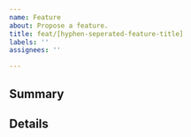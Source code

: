 ```yaml
---
name: Feature
about: Propose a feature.
title: feat/[hyphen-seperated-feature-title]
labels: ''
assignees: ''

---
```


## Summary
<!-- A summary of the feature's purpose. -->


## Details
<!-- A detailed description of the feature's implementation, and any additional information -->
